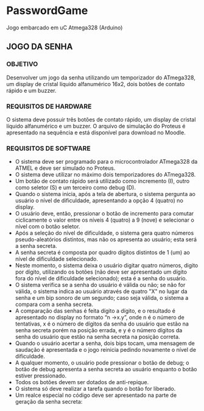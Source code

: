 # PasswordGame

Jogo embarcado em uC Atmega328 (Arduino)

## JOGO DA SENHA

### OBJETIVO

Desenvolver um jogo da senha utilizando um temporizador do ATmega328, um display de cristal líquido alfanumérico 16x2, dois botões de contato rápido e um buzzer.

### REQUISITOS DE HARDWARE
O sistema deve possuir três botões de contato rápido, um display de cristal líquido alfanumérico e um buzzer. O arquivo de simulação do Proteus é apresentado na sequência e está disponível para download no Moodle.

### REQUISITOS DE SOFTWARE
- O sistema deve ser programado para o microcontrolador ATmega328 da ATMEL e deve ser simulado no Proteus.
- O sistema deve utilizar no máximo dois temporizadores do ATmega328.
- Um botão de contato rápido será utilizado como incremento (I), outro como seletor (S) e um terceiro como debug (D).
- Quando o sistema inicia, após a tela de abertura, o sistema pergunta ao usuário o nível de dificuldade, apresentando a opção 4 (quatro) no display.
- O usuário deve, então, pressionar o botão de incremento para comutar ciclicamente o valor entre os níveis 4 (quatro) a 9 (nove) e selecionar o nível com o botão seletor.
- Após a seleção do nível de dificuldade, o sistema gera quatro números pseudo-aleatórios distintos, mas não os apresenta ao usuário; esta será a senha secreta.
- A senha secreta é composta por quadro dígitos distintos de 1 (um) ao nível de dificuldade selecionado.
- Neste momento, o sistema deixa o usuário digitar quatro números, digito por dígito, utilizando os botões (não deve ser apresentado um dígito fora do nível de dificuldade selecionado); esta é a senha do usuário.
- O sistema verifica se a senha do usuário é válida ou não; se não for válida, o sistema indica ao usuário através de quatro "X" no lugar da senha e um bip sonoro de um segundo; caso seja válida, o sistema a compara com a senha secreta.
- A comparação das senhas é feita dígito a dígito, e o resultado é apresentado no display no formato “n ->x.y”,
onde n é o número de tentativas, x é o número de dígitos da senha do usuário que estão na senha secreta porém
na posição errada, e y é o número dígitos da senha do usuário que estão na senha secreta na posição correta.
- Quando o usuário acertar a senha, dois bips tocam, uma mensagem de saudação é apresentada e o jogo reinicia
pedindo novamente o nível de dificuldade.
- A qualquer momento, o usuário pode pressionar o botão de debug; o botão de debug apresenta a senha secreta
ao usuário enquanto o botão estiver pressionado.
- Todos os botões devem ser dotados de anti-repique.
- O sistema só deve realizar a tarefa quando o botão for liberado.
- Um realce especial no código deve ser apresentado na parte de geração da senha secreta:

